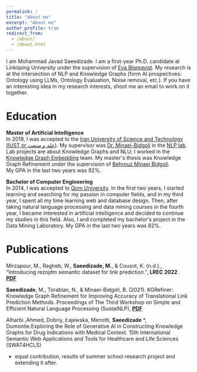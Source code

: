 ```yaml
---
permalink: /
title: "About me"
excerpt: "About me"
author_profile: true
redirect_from: 
  - /about/
  - /about.html
---
```

I am Mohammad Javad Saeedizade. I am a first-year Ph.D. candidate at Linköping University under the supervision of [Eva Blomqvist](https://www.evablomqvist.se/). My research is at the intersection of NLP and Knowledge Graphs (form AI prospectives: Ontology using LLMs, Ontology Evaluation, Noise removal, etc.). If you have an interesting idea in my research interests, shoot me an email to work on it together.

Education
======
**Master of Artificial Intelligence** <br>
In 2019, I was accepted to the [Iran University of Science and Technology (IUST or علم و صنعت)](http://www.iust.ac.ir/en). My supervisor was [Dr. Minaei-Bidgoli](http://minaei.iust.ac.ir/) in the [NLP lab](http://dml.iust.ac.ir/). Lab projects are about Knowledge Graphs and NLU; I worked in the [Knowledge Graph Embedding](https://towardsdatascience.com/introduction-to-knowledge-graph-embedding-with-dgl-ke-77ace6fb60ef) team.  My master's thesis was Knowledge Graph Refinement under the supervision of [Behrouz Minaei Bidgoli](http://minaei.iust.ac.ir/). <br>
My GPA in the last two years was 92%.

**Bachelor of Computer Engineering** <br>
In 2014, I was accepted to [Qom University](http://old.qom.ac.ir/portal/home/?3522/English-Portal). In the first two years, I started learning and searching for my passion in computer fields, and in my third year, I spent all my time learning web and database design. Then, after taking natural language processing and data mining courses in the fourth year, I became interested in artificial intelligence and decided to continue my studies in this field. Also, I and completed my bachelor's project in the Data Mining Laboratory.
My GPA in the last two years was 82%.

Publications
======
Mirzapour, M., Ragheb, W., <b> Saeedizade, M.</b>, & Cousot, K. (n.d.)., “Introducing rezojdm semantic dataset for link prediction.”, <b> LREC 2022 </b>.  [<b>PDF</b>](http://www.lrec-conf.org/proceedings/lrec2022/pdf/2022.lrec-1.553.pdf) <br>

<b>Saeedizade</b>, M., Torabian, N., & Minaei-Bidgoli, B. (2021). KGRefiner: Knowledge Graph Refinement for Improving Accuracy of Translational Link Prediction Methods. Proceedings of The Third Workshop on Simple and Efficient Natural Language Processing (SustaiNLP), [<b>PDF</b>](https://aclanthology.org/2022.sustainlp-1.3.pdf) <be>

Alharbi ,Ahmed, Dobriy, Łajewska, Menotti, **Saeedizade** *, Dumontie.Exploring the Role of Generative AI in Constructing Knowledge Graphs for Drug Indications with Medical Context. 15th International Semantic Web Applications and Tools for Healthcare and Life Sciences (SWAT4HCLS)
* equal contribution, results of summer school research project and extending it after.
